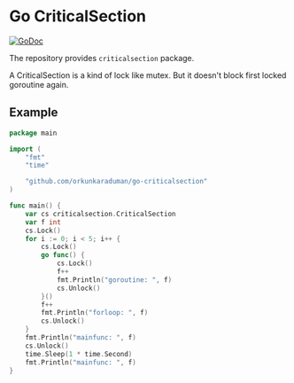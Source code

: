 # Go CriticalSection

[![GoDoc](https://godoc.org/github.com/orkunkaraduman/go-criticalsection?status.svg)](https://godoc.org/github.com/orkunkaraduman/go-criticalsection)

The repository provides `criticalsection` package.

A CriticalSection is a kind of lock like mutex. But it doesn't block
first locked goroutine again.

## Example

```go
package main

import (
	"fmt"
	"time"

	"github.com/orkunkaraduman/go-criticalsection"
)

func main() {
	var cs criticalsection.CriticalSection
	var f int
	cs.Lock()
	for i := 0; i < 5; i++ {
		cs.Lock()
		go func() {
			cs.Lock()
			f++
			fmt.Println("goroutine: ", f)
			cs.Unlock()
		}()
		f++
		fmt.Println("forloop: ", f)
		cs.Unlock()
	}
	fmt.Println("mainfunc: ", f)
	cs.Unlock()
	time.Sleep(1 * time.Second)
	fmt.Println("mainfunc: ", f)
}
```
